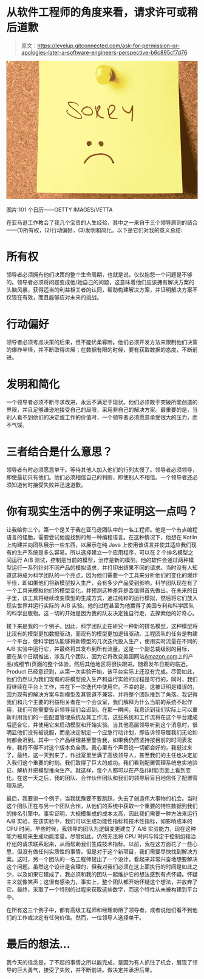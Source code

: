 # 从软件工程师的角度来看，请求许可或稍后道歉

> 原文：<https://levelup.gitconnected.com/ask-for-permission-or-apologies-later-a-software-engineers-perspective-b6c895cf7d76>

![](img/7118ac143784339e78f17eac0399c98b.png)

图片:101 个日历——GETTY IMAGES/VETTA

在亚马逊工作教会了我几个宝贵的人生经验，其中之一来自于三个领导原则的结合——(1)所有权，(2)行动偏好，(3)发明和简化。以下是它们对我的意义总结:

# 所有权

领导者必须拥有他们决策的整个生命周期，也就是说，仅仅抱怨一个问题是不够的。领导者必须将问题变成他/她自己的问题，这意味着他们应该拥有解决方案的头脑风暴，获得适当的利益相关者的认同，帮助构建解决方案，并证明解决方案不仅现在有效，而且能够应对未来的挑战。

# 行动偏好

领导者必须考虑决策的后果，但不能优柔寡断。他们必须开发方法来限制他们决策的爆炸半径，并不断取得进展；在数据有限的时候，要有获取数据的态度，不断前进。

# 发明和简化

一个领导者必须不断寻求改进，永远不满足于现状。他们必须敢于突破所能创造的界限，并且足够谦逊地接受自己的局限，采用非自己的解决方案。最重要的是，当别人看不到他们的决定或工作的价值时，一个领导者必须愿意承受很大的压力，而不气馁。

# 三者结合是什么意思？

领导者有时必须愿意单干。等待其他人加入他们的行列太慢了。领导者必须领导，即使最初只有他们。他们必须相信自己的判断，即使别人不相信。一个领导者还必须知道何时接受失败并迅速道歉。

# 你有现实生活中的例子来证明这一点吗？

让我给你三个。第一个是关于我在亚马逊团队中的一名工程师。他是一个有点编程语言的怪胎，需要尝试他能找到的每一种编程语言。在这种情况下，他想在 Kotlin 上构建并向团队展示一些东西，以展示在纯 Java 上使用该语言并使其适应我们现有的生产系统是多么容易。所以选择建立一个应用程序，可以在 2 个排名模型之间运行 A/B 测试，控制是当前的模型，治疗是新的模型。他的软件会通过两种模型运行一系列针对不同产品的模拟请求，并打印出结果不同的请求。当时没有人知道这将成为科学团队的一个亮点，因为他们需要一个工具来分析他们的变化的爆炸半径，即如果他们将新模型投入生产，会有多少产品受到影响。科学团队现在有了一个工具来模拟他们的模型变化，并预测这种差异是否值得首先做出。在未来的日子里，该工具将继续改变模型的生成方式，通过纯粹的运行模拟，然后将它们放入现实世界并运行实际的 A/B 实验。他的过程甚至为他赢得了美国专利和科学团队的科学出版物。这一切的开始是因为我的队友决定独自行走，去探索他的好奇心。

接下来是我的一个例子。因此，科学团队正在研究一种新的排名模型，这种模型将比现有的模型更加数据驱动，而现有的模型更加逻辑驱动。工程团队的任务是构建一个平台，使科学团队能够将新模型的几次迭代投入生产，使用实时流量在不同的 A/B 实验中运行它，并最终将其发布到所有流量。这是一个副总裁级别的目标，要在某个日期推出，涉及几个团队，因为它将改变美国网站[Amazon.com](http://Amazon.com)上的产品(或细节)页面的整个体验，然后其他地区将很快跟进。随着发布日期的临近，Product 已经意识到，从第一次实验开始，该平台实际上还没有完成。尽管如此，他们仍然认为我们现有的将模型投入生产和运行实验的过程是可行的，同时，我们将继续在平台上工作，并在下一次迭代中使用它。不幸的是，这被证明是错误的，因为现有的解决方案与新模型及其管道不兼容，并将整个团队推到了角落。我记得我们和几个主要的利益相关者在一个会议室，我们解释为什么当前的系统不起作用，我们可能需要告诉领导我们会迟到。在那一瞬间，我意识到我们实际上可以重新利用我们的一些配置管理系统及其工作流，这些系统和工作流将在这个平台建成后适合它，并使用它来启动模型和开始实验。当其他高层领导听到这个消息时，很明显他们没有被说服，而是决定制定一个应急行动计划，即告诉领导层我们无论如何都会迟到。其中一个产品经理甚至警告我，如果我仍然坚持按目前的时间表发布，我将不得不对这个版本负全责。我心里有个声音说一切都会好的，我挺过来了。最终，这一天到来了，作战室里坐满了高级领导人，甚至我们的主任也决定加入我们这个重要的时刻。我们取得了巨大的成功。我们看到配置管理系统忠实地验证、解析并把模型推向生产。就这样，每个人都可以在产品(详情)页面上看到变化。在这一天之后，我的团队、合作伙伴团队和我们的领导层盲目地信任了配置管理系统。

最后，我要讲一个例子，当我犹豫要不要跳跃，失去了创造伟大事物的机会。当时这个团队正在与另一个团队合作，从他们的系统中获取一个重要的特性数据到我们的排名引擎中。事实证明，大规模集成的成本太高，因此我们需要一种方法来运行 A/B 实验，在该实验中，我们可以生成功能性指标和技术性指标，如影响成本的 CPU 时间。早些时候，我领导的团队为逻辑变更建立了 A/B 实验能力，现在这种能力被用来生成功能度量。尽管如此，仍然无法将 CPU 时间与特定于控制组和治疗组的请求联系起来，从而帮助我们生成技术指标。以前，我在这方面花了一些心思，但没有做任何实质性的事情。但是对于这个新项目，我们需要尽快找到解决方案。这时，另一个团队的一名工程师提出了一个设计，看起来非常兴奋地想要解决这个问题。虽然这个设计是合理的，但我对我们必须在这上面执行的时间是如此之少，以及如果它建成了，我必须和我的团队一起维护它的想法感到有点怀疑。怀疑主义就像笑声；这很有感染力，事实上，整个团队都开始怀疑这个想法，并放弃了它。最终，采取了一个特别的过程来获取这些数字，而这个特性从未被构建到平台中。

在所有这三个例子中，都有高级工程师和经理劝阻了领导者，或者说他们看不到他们的工作或决定有任何价值。然而，一位领导人选择单干。

# 最后的想法…

我今天的信念是，了不起的事情之所以能完成，是因为有人抓住了机会，展现了领导的巨大勇气，接受了失败，并不断前进。做决定并承担后果。